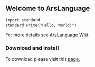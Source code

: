 ## Welcome to ArsLanguage

```markdown
import standard
standard.write("Hello, World!")
```

For more details see [ArsLanguage Wiki](https://github.com/emailsend/ArsLanguage/wiki).
### Download and install
To download please visit this <a href="http://github.com/emailsend/ArsLanguage">page.</a>
